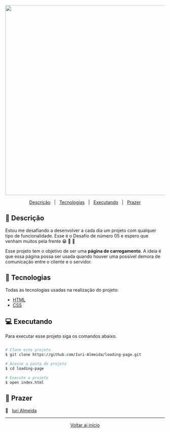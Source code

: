 <div align = "center" id = "top">

<img width="600" src="https://user-images.githubusercontent.com/60857927/110416006-b7e79780-8071-11eb-8ce8-565a65985708.gif">

</div>

<div align = "center">

<p>

<a href="#descricao">Descrição</a> &#xa0; | &#xa0;
<a href="#tecnologias">Tecnologias</a> &#xa0; | &#xa0;
<a href="#executando">Executando</a> &#xa0; | &#xa0;
<a href="#prazer">Prazer</a>

</p>

</div>

<div id = "descricao">

## :pushpin: Descrição

<p>

Estou me desafiando a desenvolver a cada dia um projeto com qualquer tipo de funcionalidade. Esse é o Desafio de número 05 e espero que venham muitos pela frente 😁 🚀 💜

Esse projeto tem o objetivo de ser uma <b>página de carregamento</b>. A ideia é que essa página possa ser usada quando houver uma possível demora de comunicação entre o cliente e o servidor.

</p>

</div>

<div id = "tecnologias">

## :rocket: Tecnologias

Todas as tecnologias usadas na realização do projeto:

- [HTML](https://developer.mozilla.org/pt-BR/docs/Web/HTML)
- [CSS](https://developer.mozilla.org/pt-BR/docs/Web/CSS)

</div>

<div id = "executando">

## :computer: Executando

Para executar esse projeto siga os comandos abaixo.

```bash

# Clone este projeto
$ git clone https://github.com/Iuri-Almeida/loading-page.git

# Acesse a pasta do projeto
$ cd loading-page

# Execute o projeto
$ open index.html
```

</div>

<div id = "prazer">

## 🤝 Prazer

:man: &#xa0; [Iuri Almeida](https://www.linkedin.com/in/iurilopesalmeida/)

</div>

<hr>

<div align = "center">

<a href = "#top">Voltar ai início</a>

</div>
